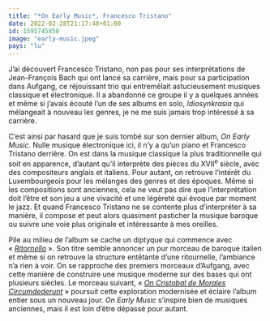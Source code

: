```yaml
---
title: "*On Early Music*, Francesco Tristano"
date: 2022-02-28T21:17:48+01:00
id: 1595745858
image: "early-music.jpeg"
pays: "lu"
---
```


J’ai découvert Francesco Tristano, non pas pour ses interprétations de Jean-François Bach qui ont lancé sa carrière, mais pour sa participation dans Aufgang, ce réjouissant trio qui entremêlait astucieusement musiques classique et électronique. Il a abandonné ce groupe il y a quelques années et même si j’avais écouté l’un de ses albums en solo, *Idiosynkrasia* qui mélangeait à nouveau les genres, je ne me suis jamais trop intéressé à sa carrière.

C’est ainsi par hasard que je suis tombé sur son dernier album, *On Early Music*. Nulle musique électronique ici, il n’y a qu’un piano et Francesco Tristano derrière. On est dans la musique classique la plus traditionnelle qui soit en apparence, d’autant qu’il interprète des pièces du XVII<sup>e</sup> siècle, avec des compositeurs anglais et italiens. Pour autant, on retrouve l’intérêt du Luxembourgeois pour les mélanges des genres et des époques. Même si les compositions sont anciennes, cela ne veut pas dire que l’interprétation doit l’être et son jeu a une vivacité et une légèreté qui évoque par moment le jazz. Et quand Francesco Tristano ne se contente plus d’interpréter à sa manière, il compose et peut alors quasiment pasticher la musique baroque ou suivre une voie plus originale et intéressante à mes oreilles.

Pile au milieu de l’album se cache un diptyque qui commence avec « [*Ritornello*](https://www.youtube.com/watch?v=kZaYoHRig3Q) ». Son titre semble annoncer un pur morceau de baroque italien et même si on retrouve la structure entêtante d’une ritournelle, l’ambiance n’a rien à voir. On se rapproche des premiers morceaux d’Aufgang, avec cette manière de construire une musique moderne sur des bases qui ont plusieurs siècles. Le morceau suivant, « [*On Cristobal de Morales Circumdederunt*](https://www.youtube.com/watch?v=ddrgeqwBGos) » poursuit cette exploration modernisée et éclaire l’album entier sous un nouveau jour. *On Early Music* s’inspire bien de musiques anciennes, mais il est loin d’être dépassé pour autant. 